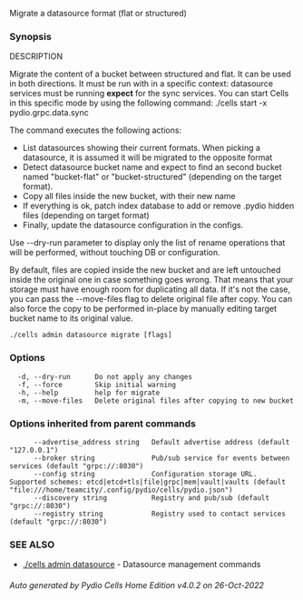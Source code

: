 Migrate a datasource format (flat or structured)

### Synopsis


DESCRIPTION

  Migrate the content of a bucket between structured and flat. It can be used in both directions. It must be run with in 
  a specific context: datasource services must be running **expect** for the sync services. You can start Cells in this 
  specific mode by using the following command: ./cells start -x pydio.grpc.data.sync

  The command executes the following actions:
  - List datasources showing their current formats. When picking a datasource, it is assumed it will be migrated to the 
    opposite format
  - Detect datasource bucket name and expect to find an second bucket named "bucket-flat" or "bucket-structured" 
    (depending on the target format).
  - Copy all files inside the new bucket, with their new name
  - If everything is ok, patch index database to add or remove .pydio hidden files (depending on target format)
  - Finally, update the datasource configuration in the configs.

  Use --dry-run parameter to display only the list of rename operations that will be performed, without touching DB or 
  configuration.

  By default, files are copied inside the new bucket and are left untouched inside the original one in case something 
  goes wrong. That means that your storage must have enough room for duplicating all data. If it's not the case, you can 
  pass the --move-files flag to delete original file after copy. You can also force the copy to be performed in-place by 
  manually editing target bucket name to its original value.



```
./cells admin datasource migrate [flags]
```

### Options

```
  -d, --dry-run      Do not apply any changes
  -f, --force        Skip initial warning
  -h, --help         help for migrate
  -m, --move-files   Delete original files after copying to new bucket
```

### Options inherited from parent commands

```
      --advertise_address string   Default advertise address (default "127.0.0.1")
      --broker string              Pub/sub service for events between services (default "grpc://:8030")
      --config string              Configuration storage URL. Supported schemes: etcd|etcd+tls|file|grpc|mem|vault|vaults (default "file:///home/teamcity/.config/pydio/cells/pydio.json")
      --discovery string           Registry and pub/sub (default "grpc://:8030")
      --registry string            Registry used to contact services (default "grpc://:8030")
```

### SEE ALSO

* [./cells admin datasource](./cells-admin-datasource)	 - Datasource management commands

###### Auto generated by Pydio Cells Home Edition v4.0.2 on 26-Oct-2022
